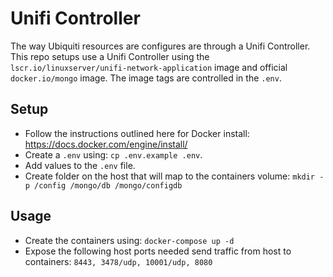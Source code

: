 # Unifi Controller

The way Ubiquiti resources are configures are through a Unifi Controller. This repo setups use a Unifi Controller using the `lscr.io/linuxserver/unifi-network-application` image and official `docker.io/mongo` image. The image tags are controlled in the `.env`.

## Setup

* Follow the instructions outlined here for Docker install: https://docs.docker.com/engine/install/
* Create a `.env` using: `cp .env.example .env`.
* Add values to the `.env` file.
* Create folder on the host that will map to the containers volume: `mkdir -p /config /mongo/db /mongo/configdb`

## Usage

* Create the containers using: `docker-compose up -d`
* Expose the following host ports needed send traffic from host to containers: `8443, 3478/udp, 10001/udp, 8080`
